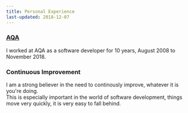 ```yaml
---
title: Personal Experience
last-updated: 2018-12-07
---
```


### [AQA](aqa.html)  

I worked at AQA as a software developer for 10 years, August 2008 to November 2018.  

### Continuous Improvement

I am a strong believer in the need to continously improve, whatever it is you're doing.  
This is especially important in the world of software development, things move very quickly, it is very easy to fall behind.  
